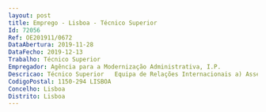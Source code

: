 ```yaml
--- 
layout: post
title: Emprego - Lisboa - Técnico Superior
Id: 72056
Ref: OE201911/0672
DataAbertura: 2019-11-28
DataFecho: 2019-12-13
Trabalho: Técnico Superior
Empregador: Agência para a Modernização Administrativa, I.P.
Descricao: Técnico Superior   Equipa de Relações Internacionais a) Assegurar representação e participação da AMA em grupos internacionais no quadro da União Europeia, OCDE, ONU, entre outras entidades de âmbito mundial e regional.b) No âmbito do ponto anterior, responder a questionários  revisão e edição de documentos (Estudos, informações, etc.)  participação em reuniões, etc,.c) Promover o relacionamento com a Comunidade dos Países de Língua Portuguesa (CPLP).d) Promover o relacionamento institucional da AMA com as suas congéneres internacionais e outros organismos ligados à sua área, bem como solidificar os acordos já existentes.e) Organizar a receção e acompanhar delegações internacionais.f) Coordenar a participação da AMA em programas de financiamento internacional e acompanhar os consórcios e grupos de trabalho daí decorrentes.g) Elaborar e manter atualizado o mapa de deslocações internacionais efetuadas por colaboradores da AMA h) Identificar as necessidades de deslocações internacionais de colaboradores da AMA, bem como de representação em eventos internacionais e do nível de representação necessário.i) Fazer a prospeção de prémios internacionais aos quais a AMA possa concorrer e elaborar a referida candidatura a prémios e organizações internacionais.
CodigoPostal: 1150-294 LISBOA
Concelho: Lisboa
Distrito: Lisboa
--- 
```

